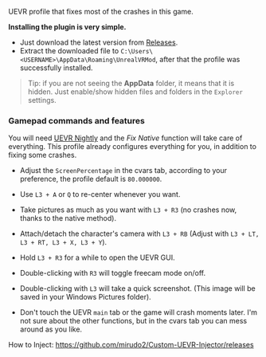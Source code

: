UEVR profile that fixes most of the crashes in this game.

**Installing the plugin is very simple.**
- Just download the latest version from [Releases](https://github.com/mirudo2/IN-Profile-UEVR/releases).
- Extract the downloaded file to `C:\Users\<USERNAME>\AppData\Roaming\UnrealVRMod`, after that the profile was successfully installed.
> Tip: if you are not seeing the **AppData** folder, it means that it is hidden. Just enable/show hidden files and folders in the `Explorer` settings.

### Gamepad commands and features
You will need [UEVR Nightly](https://github.com/praydog/UEVR-nightly/releases) and the *Fix Native* function will take care of everything. This profile already configures everything for you, in addition to fixing some crashes.

- Adjust the `ScreenPercentage` in the cvars tab, according to your preference, the profile default is `80.000000`.
- Use `L3 + A` or `Q` to re-center whenever you want.
- Take pictures as much as you want with `L3 + R3` (no crashes now, thanks to the native method).

- Attach/detach the character's camera with `L3 + RB` (Adjust with `L3 + LT, L3 + RT, L3 + X, L3 + Y`).
- Hold `L3 + R3` for a while to open the UEVR GUI.

- Double-clicking with `R3` will toggle freecam mode on/off.
- Double-clicking with `L3` will take a quick screenshot. (This image will be saved in your Windows Pictures folder).

- Don't touch the UEVR `main` tab or the game will crash moments later. I'm not sure about the other functions, but in the cvars tab you can mess around as you like.

How to Inject: <https://github.com/mirudo2/Custom-UEVR-Injector/releases>
